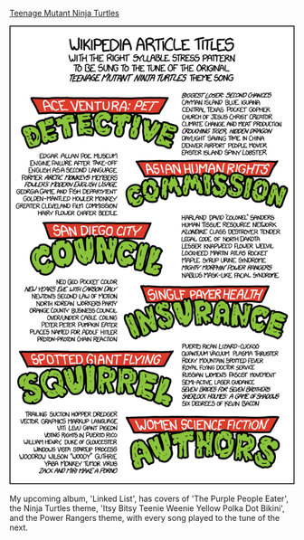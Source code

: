 [Teenage Mutant Ninja Turtles](https://xkcd.com/1412)

![Teenage Mutant Ninja Turtles](./random_comic.png)

My upcoming album, 'Linked List', has covers of 'The Purple People Eater', the Ninja Turtles theme, 'Itsy Bitsy Teenie Weenie Yellow Polka Dot Bikini', and the Power Rangers theme, with every song played to the tune of the next.

